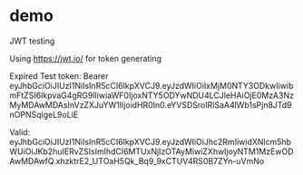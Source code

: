 # demo
JWT testing

Using https://jwt.io/ for token generating

Expired Test token:
Bearer eyJhbGciOiJIUzI1NiIsInR5cCI6IkpXVCJ9.eyJzdWIiOiIxMjM0NTY3ODkwIiwibmFtZSI6IkpvaG4gRG9lIiwiaWF0IjoxNTY5ODYwNDU4LCJleHAiOjE0MzA3NzMyMDAwMDAsInVzZXJuYW1lIjoidHR0In0.eYVSDSroIRlSaA4lWb1sPjn8JTd9nOPNSqlgeL9oLiE

Valid:
eyJhbGciOiJIUzI1NiIsInR5cCI6IkpXVCJ9.eyJzdWIiOiJhc2RmIiwidXNlcm5hbWUiOiJKb2huIERvZSIsImlhdCI6MTUxNjIzOTAyMiwiZXhwIjoyNTM1MzEwODAwMDAwfQ.xhzktrE2_UTOaH5Qk_Bq9_9xCTUV4RS0B7ZYn-uVmNo
